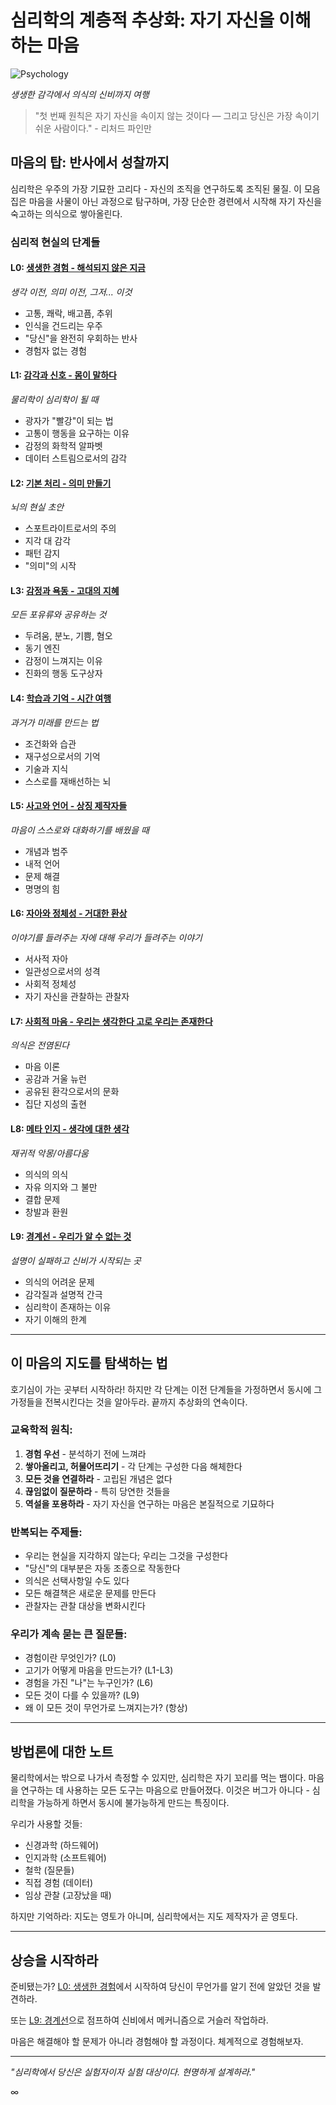# 심리학의 계층적 추상화: 자기 자신을 이해하는 마음

![Psychology](../cover/psychology.png)

*생생한 감각에서 의식의 신비까지 여행*

> "첫 번째 원칙은 자기 자신을 속이지 않는 것이다 — 그리고 당신은 가장 속이기 쉬운 사람이다." - 리처드 파인만

## 마음의 탑: 반사에서 성찰까지

심리학은 우주의 가장 기묘한 고리다 - 자신의 조직을 연구하도록 조직된 물질. 이 모음집은 마음을 사물이 아닌 과정으로 탐구하며, 가장 단순한 경련에서 시작해 자기 자신을 숙고하는 의식으로 쌓아올린다.

### 심리적 현실의 단계들

#### L0: [생생한 경험 - 해석되지 않은 지금](L0_Raw_Experience.md)
*생각 이전, 의미 이전, 그저... 이것*
- 고통, 쾌락, 배고픔, 추위
- 인식을 건드리는 우주
- "당신"을 완전히 우회하는 반사
- 경험자 없는 경험

#### L1: [감각과 신호 - 몸이 말하다](L1_Sensations_Signals.md)
*물리학이 심리학이 될 때*
- 광자가 "빨강"이 되는 법
- 고통이 행동을 요구하는 이유
- 감정의 화학적 알파벳
- 데이터 스트림으로서의 감각

#### L2: [기본 처리 - 의미 만들기](L2_Basic_Processing.md)
*뇌의 현실 초안*
- 스포트라이트로서의 주의
- 지각 대 감각
- 패턴 감지
- "의미"의 시작

#### L3: [감정과 욕동 - 고대의 지혜](L3_Emotions_Drives.md)
*모든 포유류와 공유하는 것*
- 두려움, 분노, 기쁨, 혐오
- 동기 엔진
- 감정이 느껴지는 이유
- 진화의 행동 도구상자

#### L4: [학습과 기억 - 시간 여행](L4_Learning_Memory.md)
*과거가 미래를 만드는 법*
- 조건화와 습관
- 재구성으로서의 기억
- 기술과 지식
- 스스로를 재배선하는 뇌

#### L5: [사고와 언어 - 상징 제작자들](L5_Thinking_Language.md)
*마음이 스스로와 대화하기를 배웠을 때*
- 개념과 범주
- 내적 언어
- 문제 해결
- 명명의 힘

#### L6: [자아와 정체성 - 거대한 환상](L6_Self_Identity.md)
*이야기를 들려주는 자에 대해 우리가 들려주는 이야기*
- 서사적 자아
- 일관성으로서의 성격
- 사회적 정체성
- 자기 자신을 관찰하는 관찰자

#### L7: [사회적 마음 - 우리는 생각한다 고로 우리는 존재한다](L7_Social_Minds.md)
*의식은 전염된다*
- 마음 이론
- 공감과 거울 뉴런
- 공유된 환각으로서의 문화
- 집단 지성의 출현

#### L8: [메타 인지 - 생각에 대한 생각](L8_Meta_Cognition.md)
*재귀적 악몽/아름다움*
- 의식의 의식
- 자유 의지와 그 불만
- 결합 문제
- 창발과 환원

#### L9: [경계선 - 우리가 알 수 없는 것](L9_The_Edge.md)
*설명이 실패하고 신비가 시작되는 곳*
- 의식의 어려운 문제
- 감각질과 설명적 간극
- 심리학이 존재하는 이유
- 자기 이해의 한계

---

## 이 마음의 지도를 탐색하는 법

호기심이 가는 곳부터 시작하라! 하지만 각 단계는 이전 단계들을 가정하면서 동시에 그 가정들을 전복시킨다는 것을 알아두라. 끝까지 추상화의 연속이다.

### 교육학적 원칙:

1. **경험 우선** - 분석하기 전에 느껴라
2. **쌓아올리고, 허물어뜨리기** - 각 단계는 구성한 다음 해체한다
3. **모든 것을 연결하라** - 고립된 개념은 없다
4. **끊임없이 질문하라** - 특히 당연한 것들을
5. **역설을 포용하라** - 자기 자신을 연구하는 마음은 본질적으로 기묘하다

### 반복되는 주제들:

- 우리는 현실을 지각하지 않는다; 우리는 그것을 구성한다
- "당신"의 대부분은 자동 조종으로 작동한다
- 의식은 선택사항일 수도 있다
- 모든 해결책은 새로운 문제를 만든다
- 관찰자는 관찰 대상을 변화시킨다

### 우리가 계속 묻는 큰 질문들:

- 경험이란 무엇인가? (L0)
- 고기가 어떻게 마음을 만드는가? (L1-L3)
- 경험을 가진 "나"는 누구인가? (L6)
- 모든 것이 다를 수 있을까? (L9)
- 왜 이 모든 것이 무언가로 느껴지는가? (항상)

---

## 방법론에 대한 노트

물리학에서는 밖으로 나가서 측정할 수 있지만, 심리학은 자기 꼬리를 먹는 뱀이다. 마음을 연구하는 데 사용하는 모든 도구는 마음으로 만들어졌다. 이것은 버그가 아니다 - 심리학을 가능하게 하면서 동시에 불가능하게 만드는 특징이다.

우리가 사용할 것들:
- 신경과학 (하드웨어)
- 인지과학 (소프트웨어)
- 철학 (질문들)
- 직접 경험 (데이터)
- 임상 관찰 (고장났을 때)

하지만 기억하라: 지도는 영토가 아니며, 심리학에서는 지도 제작자가 곧 영토다.

---

## 상승을 시작하라

준비됐는가? [L0: 생생한 경험](L0_Raw_Experience.md)에서 시작하여 당신이 무언가를 알기 전에 알았던 것을 발견하라.

또는 [L9: 경계선](L9_The_Edge.md)으로 점프하여 신비에서 메커니즘으로 거슬러 작업하라.

마음은 해결해야 할 문제가 아니라 경험해야 할 과정이다. 체계적으로 경험해보자.

---

*"심리학에서 당신은 실험자이자 실험 대상이다. 현명하게 설계하라."*

∞